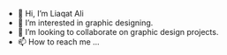 - 👋 Hi, I’m Liaqat Ali
- 👀 I’m interested in graphic designing.
- 💞️ I’m looking to collaborate on graphic design projects.
- 📫 How to reach me ...

<!---
liaqat5515/liaqat5515 is a ✨ special ✨ repository because its `README.md` (this file) appears on your GitHub profile.
You can click the Preview link to take a look at your changes.
--->
